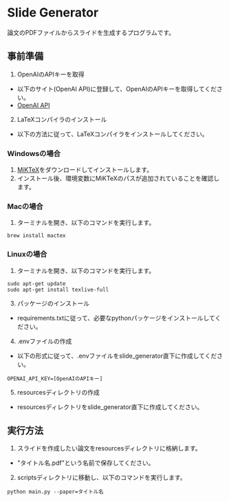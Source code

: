 # Slide Generator

論文のPDFファイルからスライドを生成するプログラムです。

## 事前準備

1. OpenAIのAPIキーを取得

  - 以下のサイト(OpenAI API)に登録して、OpenAIのAPIキーを取得してください。
  - [OpenAI API](https://openai.com/index/openai-api/)

2. LaTeXコンパイラのインストール

  - 以下の方法に従って、LaTeXコンパイラをインストールしてください。

### Windowsの場合
1. [MiKTeX](https://miktex.org/download)をダウンロードしてインストールします。
2. インストール後、環境変数にMiKTeXのパスが追加されていることを確認します。

### Macの場合
1. ターミナルを開き、以下のコマンドを実行します。
```
brew install mactex
```

### Linuxの場合
1. ターミナルを開き、以下のコマンドを実行します。
```
sudo apt-get update
sudo apt-get install texlive-full
```

3. パッケージのインストール

  - requirements.txtに従って、必要なpythonパッケージをインストールしてください。

4. .envファイルの作成

  - 以下の形式に従って、.envファイルをslide_generator直下に作成してください。
```
OPENAI_API_KEY=[OpenAIのAPIキー]
```

5. resourcesディレクトリの作成

  - resourcesディレクトリをslide_generator直下に作成してください。

## 実行方法

1. スライドを作成したい論文をresourcesディレクトリに格納します。

  - "タイトル名.pdf"という名前で保存してください。

2. scriptsディレクトリに移動し、以下のコマンドを実行します。
```
python main.py --paper=タイトル名
```

